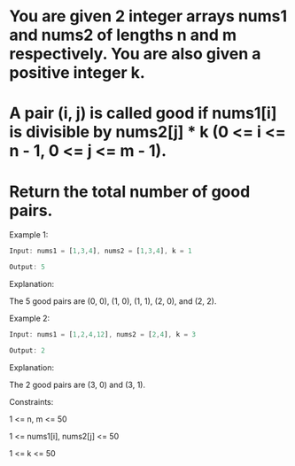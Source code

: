 # You are given 2 integer arrays nums1 and nums2 of lengths n and m respectively. You are also given a positive integer k.

# A pair (i, j) is called good if nums1[i] is divisible by nums2[j] * k (0 <= i <= n - 1, 0 <= j <= m - 1).

# Return the total number of good pairs.

 

Example 1:
```js
Input: nums1 = [1,3,4], nums2 = [1,3,4], k = 1

Output: 5
```
Explanation:

The 5 good pairs are (0, 0), (1, 0), (1, 1), (2, 0), and (2, 2).


Example 2:
```js
Input: nums1 = [1,2,4,12], nums2 = [2,4], k = 3

Output: 2
```
Explanation:

The 2 good pairs are (3, 0) and (3, 1).

 

Constraints:

1 <= n, m <= 50

1 <= nums1[i], nums2[j] <= 50

1 <= k <= 50